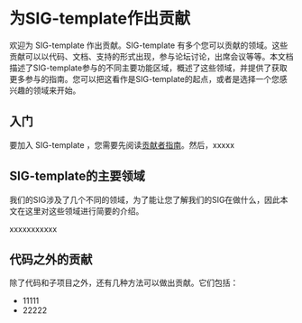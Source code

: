 # 为SIG-template作出贡献

欢迎为 SIG-template 作出贡献。SIG-template 有多个您可以贡献的领域。这些贡献可以以代码、文档、支持的形式出现，参与论坛讨论，出席会议等等。本文档描述了SIG-template参与的不同主要功能区域，概述了这些领域，并提供了获取更多参与的指南。您可以把这看作是SIG-template的起点，或者是选择一个您感兴趣的领域来开始。

## 入门

要加入 SIG-template ，您需要先阅读[贡献者指南]。然后，xxxxx

## SIG-template的主要领域

我们的SIG涉及了几个不同的领域，为了能让您了解我们的SIG在做什么，因此本文在这里对这些领域进行简要的介绍。

xxxxxxxxxxx

## 代码之外的贡献

除了代码和子项目之外，还有几种方法可以做出贡献。它们包括：

- 11111
- 22222


[贡献者指南]: /contributors/README.md
